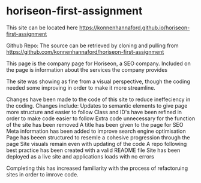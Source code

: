 # horiseon-first-assignment

This site can be located here
https://konnenhannaford.github.io/horiseon-first-assignment

Github Repo:
The source can be retrieved by cloning and pulling from https://github.com/konnenhannaford/horiseon-first-assignment

This page is the company page for Horiseon, a SEO company.  Included on the page is information about the services the company provides

The site was showing as fine from a visual perspective, though the coding needed some improving in order to make it more streamline. 

Changes have been made to the code of this site to reduce ineffeciency in the coding.  Changes include:
Updates to semantic elements to give page more structure and easier to follow
Class and ID's have been refined in order to make code easier to follow
Extra code unnecessary for the function of the site has been removed
A title has been given to the page for SEO
Meta information has been added to improve search engine optimisation
Page has beeen structured to resemle a cohesive progression through the page
Site visuals remain even with updating of the code
A repo following best practice has been created with a valid README file
Site has been deployed as a live site and applications loads with no errors

Completing this has increased familiarity with the process of refactoruing sites in order to imrove code.